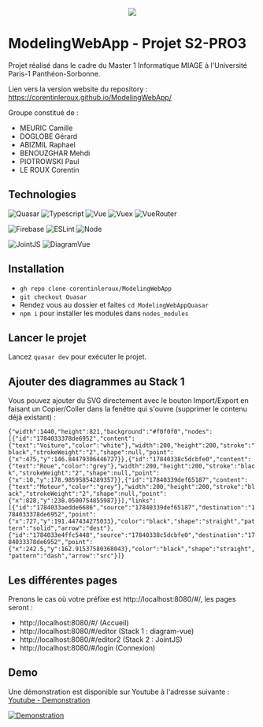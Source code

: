 <p align="center">
  <img src="https://study-eu.s3.amazonaws.com/uploads/university/universit--paris-1-panth-on-sorbonne-479-logo.png">
</p>


# ModelingWebApp - Projet S2-PRO3

Projet réalisé dans le cadre du Master 1 Informatique MIAGE à l'Université Paris-1 Panthéon-Sorbonne. 

Lien vers la version website du repository : https://corentinleroux.github.io/ModelingWebApp/

Groupe constitué de : 

- MEURIC Camille
- DOGLOBE Gérard
- ABIZMIL Raphael
- BENOUZGHAR Mehdi
- PIOTROWSKI Paul
- LE ROUX Corentin

## Technologies

![Quasar](https://img.shields.io/badge/Quasar-2.1.15-brightgreen)   ![Typescript](https://img.shields.io/badge/Typescript-3.9.5-brightgreen)
 ![Vue](https://img.shields.io/badge/Vue-2.6.12-blue)   ![Vuex](https://img.shields.io/badge/Vuex-3.6.0-blue) ![VueRouter](https://img.shields.io/badge/VueRouter-3.1.3-blue)
 
![Firebase](https://img.shields.io/badge/Firebase-8.3.0-red) 
![ESLint](https://img.shields.io/badge/eslint-6.8.0-orange) ![Node](https://img.shields.io/badge/Node-10.18.1-orange) 

![JointJS](https://img.shields.io/badge/JointJS-3.3.1-yellow)  ![DiagramVue](https://img.shields.io/badge/DiagramVue-0.3.2-yellow) 
## Installation 

- `gh repo clone corentinleroux/ModelingWebApp`
- `git checkout Quasar`
- Rendez vous au dossier et faites `cd ModelingWebAppQuasar` 
- `npm i` pour installer les modules dans `nodes_modules`
        
## Lancer le projet 

Lancez `quasar dev` pour exécuter le projet. 


## Ajouter des diagrammes au Stack 1 

Vous pouvez ajouter du SVG directement avec le bouton Import/Export en faisant un Copier/Coller dans la fenêtre qui s'ouvre (supprimer le contenu déjà existant) : 

```{"width":1440,"height":821,"background":"#f0f0f0","nodes":[{"id":"1784033378de6952","content":{"text":"Voiture","color":"white"},"width":200,"height":200,"stroke":"black","strokeWeight":"2","shape":null,"point":{"x":475,"y":146.84479306446727}},{"id":"17840338c5dcbfe0","content":{"text":"Roue","color":"grey"},"width":200,"height":200,"stroke":"black","strokeWeight":"2","shape":null,"point":{"x":10,"y":178.98595854289357}},{"id":"17840339def65187","content":{"text":"Moteur","color":"grey"},"width":200,"height":200,"stroke":"black","strokeWeight":"2","shape":null,"point":{"x":828,"y":238.0500754855987}}],"links":[{"id":"1784033aedde6686","source":"17840339def65187","destination":"1784033378de6952","point":{"x":727,"y":191.447434275033},"color":"black","shape":"straight","pattern":"solid","arrow":"dest"},{"id":"1784033e4ffc5448","source":"17840338c5dcbfe0","destination":"1784033378de6952","point":{"x":242.5,"y":162.91537580368043},"color":"black","shape":"straight","pattern":"dash","arrow":"src"}]}```

## Les différentes pages

Prenons le cas où votre préfixe est http://localhost:8080/#/, les pages seront : 

- http://localhost:8080/#/ (Accueil)
- http://localhost:8080/#/editor (Stack 1 : diagram-vue)
- http://localhost:8080/#/editor2 (Stack 2 : JointJS)
- http://localhost:8080/#/login (Connexion)



## Demo



Une démonstration est disponible sur Youtube à l'adresse suivante :  [Youtube - Demonstration](https://youtu.be/Gebm9YGn4Lg)

[![Demonstration](https://res.cloudinary.com/marcomontalbano/image/upload/v1615936689/video_to_markdown/images/youtube--Gebm9YGn4Lg-c05b58ac6eb4c4700831b2b3070cd403.jpg)](https://youtu.be/Gebm9YGn4Lg "Presentation")

